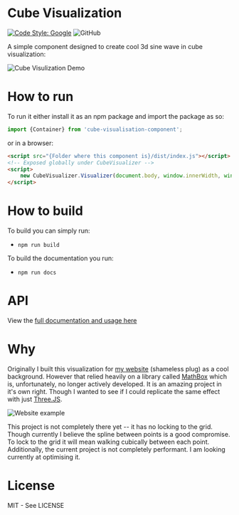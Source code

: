 # Cube Visualization
[![Code Style: Google](https://img.shields.io/badge/code%20style-google-blueviolet.svg)](https://github.com/google/gts)
![GitHub](https://img.shields.io/github/license/georgePadolsey/cube-visualisation-component.svg)


A simple component designed to create cool 3d sine wave in cube visualization:

![Cube Visulization Demo](https://blog.georgep.co.uk/Cube-Visualisation-Component/example_demo.gif)


# How to run

To run it either install it as an npm package and import the package as so:

```javascript
import {Container} from 'cube-visualisation-component';
```

or in a browser:
```html
<script src="{Folder where this component is}/dist/index.js"></script>
<!-- Exposed globally under CubeVisualizer -->
<script>
    new CubeVisualizer.Visualizer(document.body, window.innerWidth, window.innerHeight)
</script>
```


# How to build

To build you can simply run: 
- `npm run build`

To build the documentation you run: 
- `npm run docs`


# API 

View the [full documentation and usage here](https://blog.georgep.co.uk/Cube-Visualisation-Component/docs/)

# Why

Originally I built this visualization for [my website](https://www.georgep.co.uk/) (shameless plug) as a cool background. However that relied heavily on a library called [MathBox](https://gitgud.io/unconed/mathbox) which is, unfortunately, no longer actively developed. It is an amazing project in it's own right. Though I wanted to see if I could replicate the same effect with just [Three.JS](https://threejs.org/). 

![Website example](website_example.gif)

This project is not completely there yet -- it has no locking to the grid. Though currently I believe the spline between points is a good compromise. To lock to the grid it will mean walking cubically between each point. Additionally, the current project is not completely performant. I am looking currently at optimising it.

# License

MIT - See LICENSE